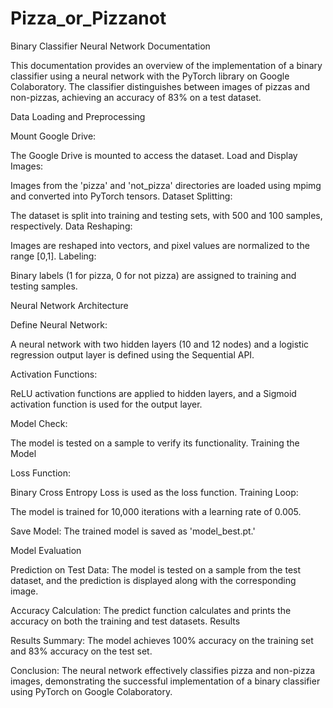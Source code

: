 # Pizza_or_Pizzanot

Binary Classifier Neural Network Documentation

This documentation provides an overview of the implementation of a binary classifier using a neural network with the PyTorch library on Google Colaboratory. The classifier distinguishes between images of pizzas and non-pizzas, achieving an accuracy of 83% on a test dataset.

Data Loading and Preprocessing

Mount Google Drive:

The Google Drive is mounted to access the dataset.
Load and Display Images:

Images from the 'pizza' and 'not_pizza' directories are loaded using mpimg and converted into PyTorch tensors.
Dataset Splitting:

The dataset is split into training and testing sets, with 500 and 100 samples, respectively.
Data Reshaping:

Images are reshaped into vectors, and pixel values are normalized to the range [0,1].
Labeling:

Binary labels (1 for pizza, 0 for not pizza) are assigned to training and testing samples.


Neural Network Architecture

Define Neural Network:

A neural network with two hidden layers (10 and 12 nodes) and a logistic regression output layer is defined using the Sequential API.

Activation Functions:

ReLU activation functions are applied to hidden layers, and a Sigmoid activation function is used for the output layer.

Model Check:

The model is tested on a sample to verify its functionality.
Training the Model

Loss Function:

Binary Cross Entropy Loss is used as the loss function.
Training Loop:

The model is trained for 10,000 iterations with a learning rate of 0.005.

Save Model:
The trained model is saved as 'model_best.pt.'

Model Evaluation

Prediction on Test Data:
The model is tested on a sample from the test dataset, and the prediction is displayed along with the corresponding image.

Accuracy Calculation:
The predict function calculates and prints the accuracy on both the training and test datasets.
Results

Results Summary:
The model achieves 100% accuracy on the training set and 83% accuracy on the test set.

Conclusion:
The neural network effectively classifies pizza and non-pizza images, demonstrating the successful implementation of a binary classifier using PyTorch on Google Colaboratory.
